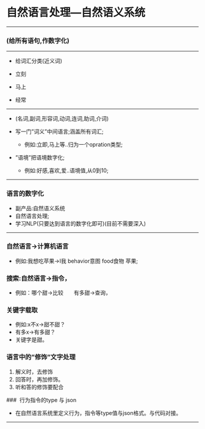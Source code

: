 # 自然语言处理—自然语义系统

***

### (给所有语句,作数字化)

***

- 给词汇分类(近义词)

- 立刻
- 马上
- 经常

***

- (名词,副词,形容词,动词,连词,助词,介词)

- 写一门”词义”中间语言;涵盖所有词汇;
	- 例如:立即,马上等..归为一个opration类型;

- ”语境”把语境数字化;
	- 例如:好感,喜欢,爱..语境值,从0到10;


***

### 语言的数字化

- 副产品:自然语义系统
- 自然语言处理;
- 学习NLP(只要达到语言的数字化即可)(目前不需要深入)

***
### 自然语言->计算机语言
- 例如:我想吃苹果->I我 behavior意图 food食物 苹果;

### 搜索:自然语言->指令，
- 例如：哪个甜->比较       有多甜->查询，

### 关键字载取
- 例如:x不x->甜不甜？    
- 有多x->有多甜？
- 关键字是甜。

### 语言中的”修饰”文字处理
1. 解义时，去修饰
2. 回答时，再加修饰。
3. 听和答的修饰要配合

###  行为指令的type 与 json
- 在自然语言系统里定义行为，指令等type值与json格式。与代码对接。

***

